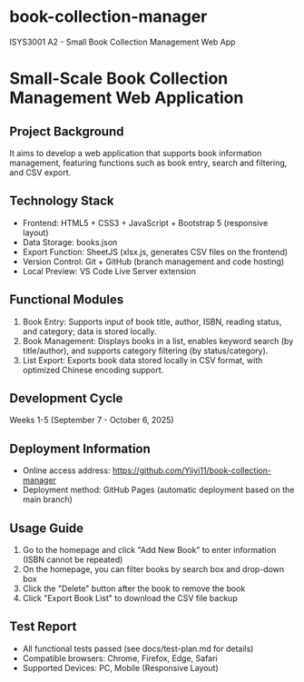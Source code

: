 # book-collection-manager
ISYS3001 A2 - Small Book Collection Management Web App

# Small-Scale Book Collection Management Web Application
## Project Background
It aims to develop a web application that supports book information management, featuring functions such as book entry, search and filtering, and CSV export.
## Technology Stack
- Frontend: HTML5 + CSS3 + JavaScript + Bootstrap 5 (responsive layout)
- Data Storage: books.json
- Export Function: SheetJS (xlsx.js, generates CSV files on the frontend)
- Version Control: Git + GitHub (branch management and code hosting)
- Local Preview: VS Code Live Server extension
## Functional Modules
1. Book Entry: Supports input of book title, author, ISBN, reading status, and category; data is stored locally.
2. Book Management: Displays books in a list, enables keyword search (by title/author), and supports category filtering (by status/category).
3. List Export: Exports book data stored locally in CSV format, with optimized Chinese encoding support.
## Development Cycle

Weeks 1-5 (September 7 - October 6, 2025)
## Deployment Information
- Online access address: https://github.com/Yiiyi11/book-collection-manager
- Deployment method: GitHub Pages (automatic deployment based on the main branch)

## Usage Guide
1. Go to the homepage and click "Add New Book" to enter information (ISBN cannot be repeated)
2. On the homepage, you can filter books by search box and drop-down box
3. Click the "Delete" button after the book to remove the book
4. Click "Export Book List" to download the CSV file backup


## Test Report
- All functional tests passed (see docs/test-plan.md for details)
- Compatible browsers: Chrome, Firefox, Edge, Safari
- Supported Devices: PC, Mobile (Responsive Layout)
